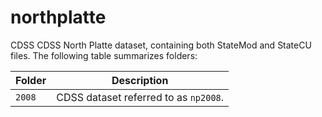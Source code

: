 # northplatte #

CDSS CDSS North Platte dataset, containing both StateMod and StateCU files.
The following table summarizes folders:

| **Folder** | **Description** |
| -- | -- |
| `2008` | CDSS dataset referred to as `np2008`. |
